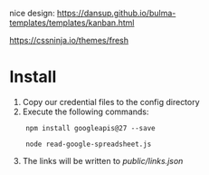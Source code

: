 
nice design: 
https://dansup.github.io/bulma-templates/templates/kanban.html

https://cssninja.io/themes/fresh


# Install

1. Copy our credential files to the config directory
2. Execute the following commands: 
```
    npm install googleapis@27 --save

    node read-google-spreadsheet.js
```
3. The links will be written to _public/links.json_
